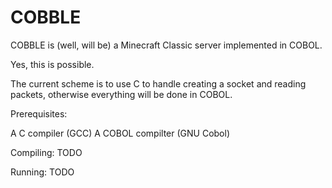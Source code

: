# COBBLE
 COBBLE is (well, will be) a Minecraft Classic server implemented in COBOL.

Yes, this is possible.

The current scheme is to use C to handle creating a socket and reading packets, otherwise everything will be done in COBOL.

Prerequisites:

A C compiler			(GCC)
A COBOL compilter (GNU Cobol)

Compiling:
TODO

Running:
TODO

